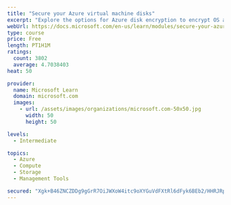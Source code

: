```yaml
---
title: "Secure your Azure virtual machine disks"
excerpt: "Explore the options for Azure disk encryption to encrypt OS and data disks on existing and new virtual machines."
webUrl: https://docs.microsoft.com/en-us/learn/modules/secure-your-azure-virtual-machine-disks/
type: course
price: Free
length: PT1H1M
ratings:
  count: 3802
  average: 4.7038403
heat: 50

provider:
  name: Microsoft Learn
  domain: microsoft.com
  images:
    - url: /assets/images/organizations/microsoft.com-50x50.jpg
      width: 50
      height: 50

levels:
  - Intermediate

topics:
  - Azure
  - Compute
  - Storage
  - Management Tools

secured: "Xgk+B46ZNCZDDg9gGrR7OiJWXoW4itc9oXYGuVdFXtRl6dFyk6BEb2/HHRJRp2xWRa6saYnBhTAoyiY+ButV1mhqVpK/es25oAdixd5OEuu9rpgf9ypJfmuV9iideAhXSvVqeTNLbHg//4fUcoBg7qUBXtE9SgmuSzB0fP1UKGrLmXJ2I+8aWpFQKZkrN7dHnvpMJfxPqrFpaZ7WH+xZS9ykIC14bLP26KVSXt0Tu2BX2By1VeNb7+ai7157Vin6P1flySuYWTlRza/i1XLXUW/2A5SG7/MerkHHx9hoYqsRt2sK/YVwoOLlu9cRm6yb1RUG5h3XLpNILXIi7oVY6pOqOTHnfSDQD+OQywzJ8M5khhMLpy/Glj4gn+t0WaZSNQi9yJ1127mLNc2izZB5UhZXkdXO0up3ZZKyGJM1lqw=;dCwt5k0w04pQODJegiaGJw=="
---
```


